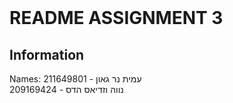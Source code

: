 <!-- Markdown file -->
<!-- In VS code, use ctrl + shift + v to see preview -->
<!-- In IntelliJ, Click the "Preview" icon (top-right) or use Ctrl/Cmd + Shift + A and search for "Markdown Preview." -->

<br/>

# README ASSIGNMENT 3
## Information
Names:
עמית נר גאון - 211649801
<br/>
נווה וזדיאס הדס - 209169424


